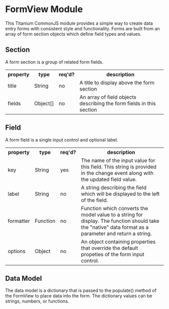 # FormView Module

This Titanium CommonJS module provides a simple way to create data entry forms with
consistent style and functionality.  Forms are built from an array of form section
objects which define field types and values.

## Section

A form section is a group of related form fields.

<table>
  <tr>
    <th>property</th>
    <th>type</th>
    <th>req'd?</th>
    <th>description</th>
  </tr>
  <tr>
    <td>title</td>
    <td>String</td>
    <td>no</td>
    <td>A title to display above the form section</td>
  </tr>
  <tr>
    <td>fields</td>
    <td>Object[]</td>
    <td>no</td>
    <td>An array of field objects describing the form fields in this section</td>
  </tr>
</table>

## Field

A form field is a single input control and optional label.

<table>
  <tr>
    <th>property</th>
    <th>type</th>
    <th>req'd?</th>
    <th>description</th>
  </tr>
  <tr>
    <td>key</td>
    <td>String</td>
    <td>yes</td>
    <td>
      The name of the input value for this field.  This string is provided in the change
      event along with the updated field value. 
    </td>
  </tr>
  <tr>
    <td>label</td>
    <td>String</td>
    <td>no</td>
    <td>A string describing the field which will be displayed to the left of the field.</td>
  </tr>
  <tr>
    <td>formatter</td>
    <td>Function</td>
    <td>no</td>
    <td>
      Function which converts the model value to a string for display.  The function should take
      the "native" data format as a parameter and return a string.
    </td>
  </tr>
  <tr>
    <td>options</td>
    <td>Object</td>
    <td>no</td>
    <td>
      An object containing properties that override the default propeties of the form input control.
    </td>
  </tr>
</table>

## Data Model

The data model is a dictionary that is passed to the populate() method of the FormView to
place data into the form.  The dictionary values can be strings, numbers, or functions.